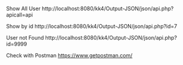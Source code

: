 Show All User http://localhost:8080/kk4/Output-JSON/json/api.php?apicall=api

Show by id http://localhost:8080/kk4/Output-JSON/json/api.php?id=7

User not Found http://localhost:8080/kk4/Output-JSON/json/api.php?id=9999

Check with Postman https://www.getpostman.com/
